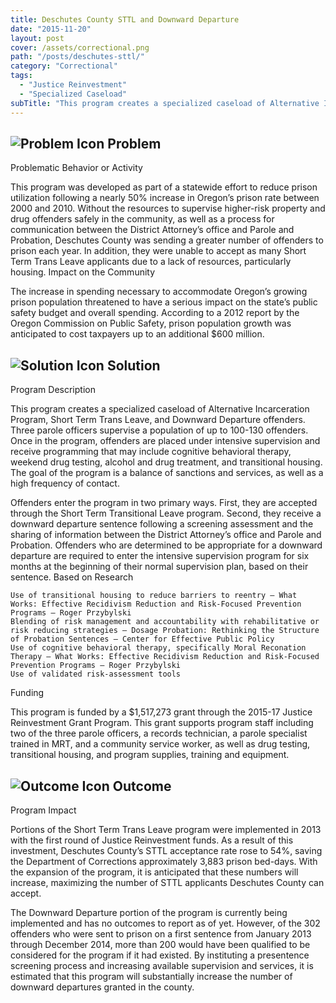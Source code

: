 ```yaml
---
title: Deschutes County STTL and Downward Departure
date: "2015-11-20"
layout: post
cover: /assets/correctional.png
path: "/posts/deschutes-sttl/"
category: "Correctional"
tags:
  - "Justice Reinvestment"
  - "Specialized Caseload"
subTitle: "This program creates a specialized caseload of Alternative Incarceration Program, Short Term Trans Leave, and Downward Departure offenders. Three parole officers supervise a population of up to 100-130 offenders."
---
```

## ![Problem Icon](https://github.com/google/material-design-icons/raw/master/alert/1x_web/ic_error_outline_black_48dp.png "Problem") Problem

Problematic Behavior or Activity

This program was developed as part of a statewide effort to reduce prison utilization following a nearly 50% increase in Oregon’s prison rate between 2000 and 2010. Without the resources to supervise higher-risk property and drug offenders safely in the community, as well as a process for communication between the District Attorney’s office and Parole and Probation, Deschutes County was sending a greater number of offenders to prison each year. In addition, they were unable to accept as many Short Term Trans Leave applicants due to a lack of resources, particularly housing.
Impact on the Community

The increase in spending necessary to accommodate Oregon’s growing prison population threatened to have a serious impact on the state’s public safety budget and overall spending. According to a 2012 report by the Oregon Commission on Public Safety, prison population growth was anticipated to cost taxpayers up to an additional $600 million.
## ![Solution Icon](https://github.com/google/material-design-icons/raw/master/action/1x_web/ic_lightbulb_outline_black_48dp.png "Solution") Solution
Program Description

This program creates a specialized caseload of Alternative Incarceration Program, Short Term Trans Leave, and Downward Departure offenders. Three parole officers supervise a population of up to 100-130 offenders. Once in the program, offenders are placed under intensive supervision and receive programming that may include cognitive behavioral therapy, weekend drug testing, alcohol and drug treatment, and transitional housing. The goal of the program is a balance of sanctions and services, as well as a high frequency of contact.

Offenders enter the program in two primary ways. First, they are accepted through the Short Term Transitional Leave program. Second, they receive a downward departure sentence following a screening assessment and the sharing of information between the District Attorney’s office and Parole and Probation. Offenders who are determined to be appropriate for a downward departure are required to enter the intensive supervision program for six months at the beginning of their normal supervision plan, based on their sentence.
Based on Research

    Use of transitional housing to reduce barriers to reentry – What Works: Effective Recidivism Reduction and Risk-Focused Prevention Programs – Roger Przybylski
    Blending of risk management and accountability with rehabilitative or risk reducing strategies – Dosage Probation: Rethinking the Structure of Probation Sentences – Center for Effective Public Policy
    Use of cognitive behavioral therapy, specifically Moral Reconation Therapy – What Works: Effective Recidivism Reduction and Risk-Focused Prevention Programs – Roger Przybylski
    Use of validated risk-assessment tools

Funding

This program is funded by a $1,517,273 grant through the 2015-17 Justice Reinvestment Grant Program. This grant supports program staff including two of the three parole officers, a records technician, a parole specialist trained in MRT, and a community service worker, as well as drug testing, transitional housing, and program supplies, training and equipment.
## ![Outcome Icon](https://github.com/google/material-design-icons/raw/master/action/1x_web/ic_view_list_black_48dp.png "Outcome") Outcome
Program Impact

Portions of the Short Term Trans Leave program were implemented in 2013 with the first round of Justice Reinvestment funds. As a result of this investment, Deschutes County’s STTL acceptance rate rose to 54%, saving the Department of Corrections approximately 3,883 prison bed-days. With the expansion of the program, it is anticipated that these numbers will increase, maximizing the number of STTL applicants Deschutes County can accept.

The Downward Departure portion of the program is currently being implemented and has no outcomes to report as of yet. However, of the 302 offenders who were sent to prison on a first sentence from January 2013 through December 2014, more than 200 would have been qualified to be considered for the program if it had existed. By instituting a presentence screening process and increasing available supervision and services, it is estimated that this program will substantially increase the number of downward departures granted in the county.
